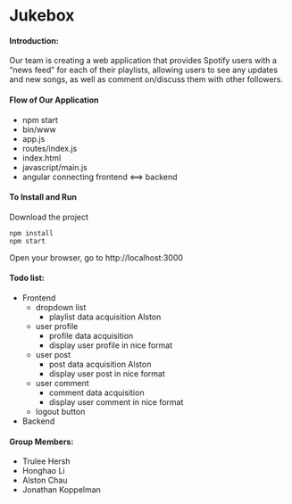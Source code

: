 # Jukebox

#### Introduction:

Our team is creating a web application that provides Spotify users with a “news feed” for each of their playlists, allowing users to see any updates and new songs, as well as comment on/discuss them with other followers.


#### Flow of Our Application
- npm start
- bin/www
- app.js
- routes/index.js
- index.html
- javascript/main.js
- angular connecting frontend <==> backend

#### To Install and Run
Download the project

```
npm install
npm start
```
Open your browser, go to http://localhost:3000

#### Todo list:
- Frontend
    - dropdown list
        - playlist data acquisition
        Alston
    - user profile
        - profile data acquisition
        - display user profile in nice format
    - user post
        - post data acquisition
        Alston
        - display user post in nice format
    - user comment
        - comment data acquisition
        - display user comment in nice format
    - logout button
- Backend
    














#### Group Members:
- Trulee Hersh
- Honghao Li
- Alston Chau
- Jonathan Koppelman
